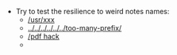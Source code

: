 - Try to test the resilience to weird notes names:
    - [/usr/xxx](_usr_xxx.md)
    - [../../../../../../too-many-prefix/](.._.._.._.._.._.._too-many-prefix_.md)
    - [/pdf hack](_pdf%20hack.md)
    - 